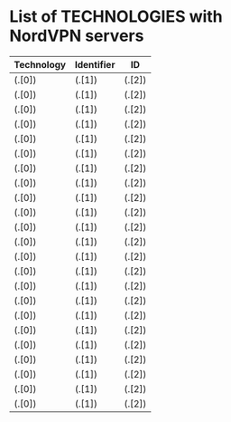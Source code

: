 # List of TECHNOLOGIES with NordVPN servers

Technology | Identifier | ID
-----------|------------|---
\(.[0]) | \(.[1]) | \(.[2])
\(.[0]) | \(.[1]) | \(.[2])
\(.[0]) | \(.[1]) | \(.[2])
\(.[0]) | \(.[1]) | \(.[2])
\(.[0]) | \(.[1]) | \(.[2])
\(.[0]) | \(.[1]) | \(.[2])
\(.[0]) | \(.[1]) | \(.[2])
\(.[0]) | \(.[1]) | \(.[2])
\(.[0]) | \(.[1]) | \(.[2])
\(.[0]) | \(.[1]) | \(.[2])
\(.[0]) | \(.[1]) | \(.[2])
\(.[0]) | \(.[1]) | \(.[2])
\(.[0]) | \(.[1]) | \(.[2])
\(.[0]) | \(.[1]) | \(.[2])
\(.[0]) | \(.[1]) | \(.[2])
\(.[0]) | \(.[1]) | \(.[2])
\(.[0]) | \(.[1]) | \(.[2])
\(.[0]) | \(.[1]) | \(.[2])
\(.[0]) | \(.[1]) | \(.[2])
\(.[0]) | \(.[1]) | \(.[2])
\(.[0]) | \(.[1]) | \(.[2])
\(.[0]) | \(.[1]) | \(.[2])
\(.[0]) | \(.[1]) | \(.[2])
